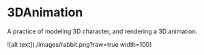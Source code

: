 # 3DAnimation
A practice of modeling 3D character, and rendering a 3D animation.

![alt text](./images/rabbit.png?raw=true width=100)
